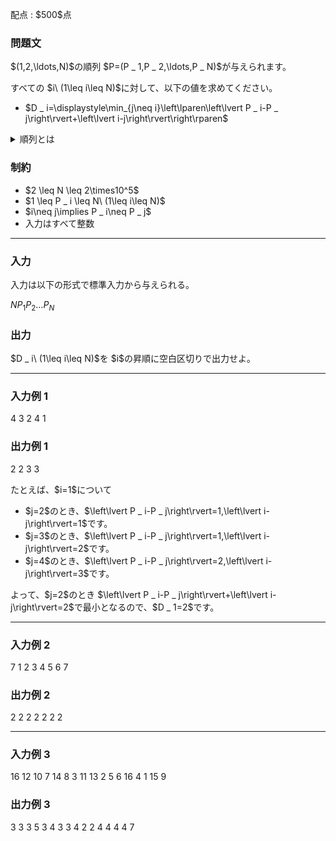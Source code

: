
<div>

<span>

<span>

<p>
配点 : $500$点
</p>

<div>

<section>

### **問題文**

<p>
$(1,2,\ldots,N)$の順列 $P=(P _ 1,P _ 2,\ldots,P _ N)$が与えられます。
</p>

<p>
すべての $i\ (1\leq i\leq N)$に対して、以下の値を求めてください。
</p>

<ul>

<li>
$D _ i=\displaystyle\min_{j\neq i}\left\lparen\left\lvert P _ i-P _ j\right\rvert+\left\lvert i-j\right\rvert\right\rparen$
</li>

</ul>

<details>

<summary>
順列とは
</summary>
$(1,2,\ldots,N)$の順列とは、$(1,2,\ldots,N)$を並べ替えて得られる数列のことをいいます。
つまり、長さ $N$の数列 $A$は $i\ (1\leq i\leq N)$がその中にちょうど $1$回だけ現れるとき、かつそのときに限り$(1,2,\ldots,N)$の順列です。


</details>

</section>

</div>

<div>

<section>

### **制約**

<ul>

<li>
$2 \leq N \leq 2\times10^5$
</li>

<li>
$1 \leq P _ i \leq N\ (1\leq i\leq N)$
</li>

<li>
$i\neq j\implies P _ i\neq P _ j$
</li>

<li>
入力はすべて整数
</li>

</ul>

</section>

</div>

---

<div>

<div>

<section>

### **入力**

<p>
入力は以下の形式で標準入力から与えられる。
</p>

<div>

$N$$P _ 1$$P _ 2$$\ldots$$P _ N$
</div>

</section>

</div>

<div>

<section>

### **出力**

<p>
$D _ i\ (1\leq i\leq N)$を $i$の昇順に空白区切りで出力せよ。
</p>

</section>

</div>

</div>

---

<div>

<section>

### **入力例 1**

<div>

4
3 2 4 1

</div>

</section>

</div>

<div>

<section>

### **出力例 1**

<div>

2 2 3 3 

</div>

<p>
たとえば、$i=1$について
</p>

<ul>

<li>
$j=2$のとき、$\left\lvert P _ i-P _ j\right\rvert=1,\left\lvert i-j\right\rvert=1$です。
</li>

<li>
$j=3$のとき、$\left\lvert P _ i-P _ j\right\rvert=1,\left\lvert i-j\right\rvert=2$です。
</li>

<li>
$j=4$のとき、$\left\lvert P _ i-P _ j\right\rvert=2,\left\lvert i-j\right\rvert=3$です。
</li>

</ul>

<p>
よって、$j=2$のとき $\left\lvert P _ i-P _ j\right\rvert+\left\lvert i-j\right\rvert=2$で最小となるので、$D _ 1=2$です。
</p>

</section>

</div>

---

<div>

<section>

### **入力例 2**

<div>

7
1 2 3 4 5 6 7

</div>

</section>

</div>

<div>

<section>

### **出力例 2**

<div>

2 2 2 2 2 2 2 

</div>

</section>

</div>

---

<div>

<section>

### **入力例 3**

<div>

16
12 10 7 14 8 3 11 13 2 5 6 16 4 1 15 9

</div>

</section>

</div>

<div>

<section>

### **出力例 3**

<div>

3 3 3 5 3 4 3 3 4 2 2 4 4 4 4 7 

</div>

</section>

</div>

</span>

</span>

</div>
